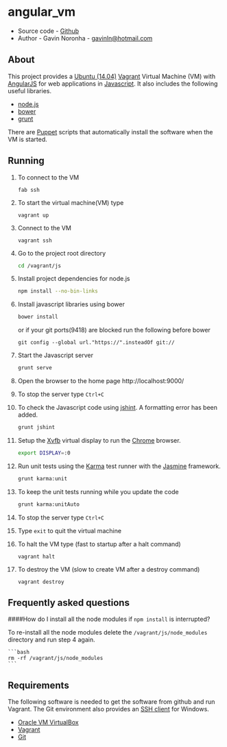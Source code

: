 angular_vm
==========

* Source code - [Github][1]
* Author - Gavin Noronha - <gavinln@hotmail.com>

[1]: https://github.com/gavinln/angular_vm.git

About
-----

This project provides a [Ubuntu (14.04)][2] [Vagrant][3] Virtual Machine (VM) with [AngularJS][4] for web applications in [Javascript][5]. It also includes the following useful libraries.

[2]: http://releases.ubuntu.com/14.04/
[3]: http://www.vagrantup.com/
[4]: http://angularjs.org/
[5]: https://developer.mozilla.org/en-US/docs/Web/JavaScript

* [node.js][6]
* [bower][7]
* [grunt][8]


There are [Puppet][9] scripts that automatically install the software when the VM is started.

[6]: http://nodejs.org/
[7]: http://bower.io/
[8]: http://gruntjs.com/
[9]: http://puppetlabs.com/

Running
-------

1. To connect to the VM

    ```
    fab ssh
    ```

1. To start the virtual machine(VM) type

    ```
    vagrant up
    ```

2. Connect to the VM

    ```
    vagrant ssh
    ```

3. Go to the project root directory

    ```bash
    cd /vagrant/js
    ```

4. Install project dependencies for node.js

    ```bash
    npm install --no-bin-links
    ```

5. Install javascript libraries using bower


    ```bash
    bower install
    ```

    or if your git ports(9418) are blocked run the following before bower

    ```
    git config --global url."https://".insteadOf git://
    ```

6. Start the Javascript server

    ```bash
    grunt serve
    ```

7. Open the browser to the home page
http://localhost:9000/

8. To stop the server type `Ctrl+C`

9. To check the Javascript code using [jshint][10]. A formatting error has been added.

    ```bash
    grunt jshint
    ```

10. Setup the [Xvfb][11] virtual display to run the [Chrome][12] browser.

    ```bash
    export DISPLAY=:0
    ```

11. Run unit tests using the [Karma][13] test runner with the [Jasmine][14] framework.

    ```bash
    grunt karma:unit
    ```

12. To keep the unit tests running while you update the code
    ```bash
    grunt karma:unitAuto
    ```

13. To stop the server type `Ctrl+C`

14. Type `exit` to quit the virtual machine

15. To halt the VM type (fast to startup after a halt command)

    ```
    vagrant halt
    ```

16. To destroy the VM (slow to create VM after a destroy command)

    ```
    vagrant destroy
    ```

[10]: http://www.jshint.com/
[11]: http://en.wikipedia.org/wiki/Xvfb
[12]: https://www.google.com/intl/en/chrome/browser/
[13]: http://karma-runner.github.io/
[14]: http://jasmine.github.io/2.0/introduction.html

Frequently asked questions
--------------------------

####How do I install all the node modules if `npm install` is interrupted?

To re-install all the node modules delete the `/vagrant/js/node_modules`
directory and run step 4 again.

    ```bash
    rm -rf /vagrant/js/node_modules
    ```

Requirements
------------

The following software is needed to get the software from github and run
Vagrant. The Git environment also provides an [SSH  client][15] for Windows.

* [Oracle VM VirtualBox][16]
* [Vagrant][17]
* [Git][18]

[15]: http://en.wikipedia.org/wiki/Secure_Shell
[16]: https://www.virtualbox.org/
[17]: http://vagrantup.com/
[18]: http://git-scm.com/

